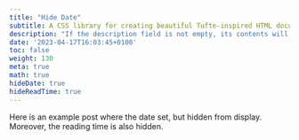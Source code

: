 ```yaml
---
title: "Hide Date"
subtitle: A CSS library for creating beautiful Tufte-inspired HTML documents.
description: "If the description field is not empty, its contents will show in the home page instead of the first 140 characters of the post."
date: '2023-04-17T16:03:45+0100'
toc: false
weight: 130
meta: true
math: true
hideDate: true
hideReadTime: true
---
```


Here is an example post where the date set, but hidden from display.  
Moreover, the reading time is also hidden.

